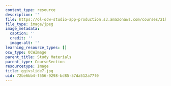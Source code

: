 ```yaml
---
content_type: resource
description: ''
file: https://ol-ocw-studio-app-production.s3.amazonaws.com/courses/21h-342-the-royal-family-fall-2003/72be6bb4f5569298bd8557da512a77f0_ggivslide7.jpg
file_type: image/jpeg
image_metadata:
  caption: ''
  credit: ''
  image-alt: ''
learning_resource_types: []
ocw_type: OCWImage
parent_title: Study Materials
parent_type: CourseSection
resourcetype: Image
title: ggivslide7.jpg
uid: 72be6bb4-f556-9298-bd85-57da512a77f0
---
```

